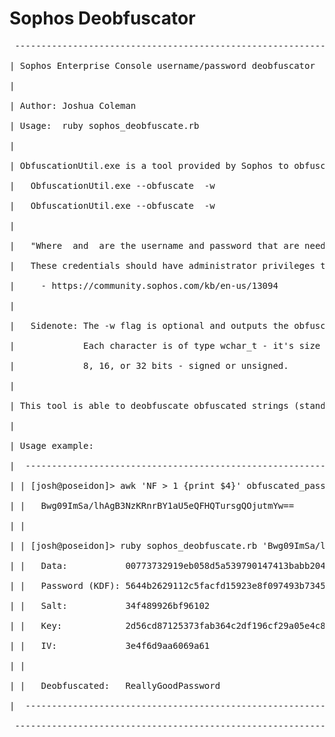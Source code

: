 # Sophos Deobfuscator
<pre>
 ---------------------------------------------------------------------------------------------------------------------------------  <br />
| Sophos Enterprise Console username/password deobfuscator                                                               03/12/18 | <br />
|                                                                                                                                 | <br />
| Author: Joshua Coleman                                                                                                          | <br />
| Usage:  ruby sophos_deobfuscate.rb <obfuscated>                                                                                 | <br />
|                                                                                                                                 | <br />
| ObfuscationUtil.exe is a tool provided by Sophos to obfuscate administrator account credentials:                                | <br />
|   ObfuscationUtil.exe --obfuscate <USERNAME> -w                                                                                 | <br />
|   ObfuscationUtil.exe --obfuscate <PASSWORD> -w                                                                                 | <br />
|                                                                                                                                 | <br />
|   "Where <USERNAME> and <PASSWORD> are the username and password that are needed to obfuscate.                                  | <br />
|   These credentials should have administrator privileges to access the files in the CID."                                       | <br />
|     - https://community.sophos.com/kb/en-us/13094                                                                               | <br />
|                                                                                                                                 | <br />
|   Sidenote: The -w flag is optional and outputs the obfuscated data as a wstring.                                               | <br />
|             Each character is of type wchar_t - it's size is compiler-dependent.                                                | <br />
|             8, 16, or 32 bits - signed or unsigned.                                                                             | <br />
|                                                                                                                                 | <br />
| This tool is able to deobfuscate obfuscated strings (standard or wide) generated by SEC's ObfuscationUtil.exe.                  | <br />
|                                                                                                                                 | <br />
| Usage example:                                                                                                                  | <br />
|  --------------------------------------------------------------------------------------------------------------------           | <br />
| | [josh@poseidon]> awk 'NF > 1 {print $4}' obfuscated_password.txt                                                   |          | <br />
| |   Bwg09ImSa/lhAgB3NzKRnrBY1aU5eQFHQTursgQOjutmYw==                                                                 |          | <br />
| |                                                                                                                    |          | <br />
| | [josh@poseidon]> ruby sophos_deobfuscate.rb 'Bwg09ImSa/lhAgB3NzKRnrBY1aU5eQFHQTursgQOjutmYw=='                     |          | <br />
| |   Data:           00773732919eb058d5a539790147413babb2040e8eeb6663                                                 |          | <br />
| |   Password (KDF): 5644b2629112c5facfd15923e8f097493b73455eae613454485bc61f785f0008b340fc34e05ad98b71aed70dab3e97c9 |          | <br />
| |   Salt:           34f489926bf96102                                                                                 |          | <br />
| |   Key:            2d56cd87125373fab364c2df196cf29a05e4c8f1a1c99ada                                                 |          | <br />
| |   IV:             3e4f6d9aa6069a61                                                                                 |          | <br />
| |                                                                                                                    |          | <br />
| |   Deobfuscated:   ReallyGoodPassword                                                                               |          | <br />
|  --------------------------------------------------------------------------------------------------------------------           | <br />
 ---------------------------------------------------------------------------------------------------------------------------------  <br />
</pre>
